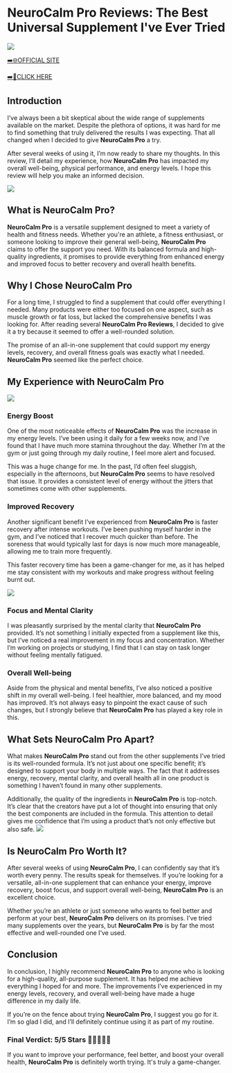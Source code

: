 # NeuroCalm Pro Reviews: The Best Universal Supplement I've Ever Tried

[![](https://static.vecteezy.com/system/resources/thumbnails/019/896/014/small/buy-now-gradient-button-with-cart-symbol-buy-now-illustration-png.png)](https://edetoop.top/lander/sugarpreland-1/neurocalm.html) 

[➡️🌐OFFICIAL SITE](https://edetoop.top/lander/sugarpreland-1/neurocalm.html) 

[➡️🔗CLICK HERE](https://edetoop.top/lander/sugarpreland-1/neurocalm.html) 


## Introduction

I’ve always been a bit skeptical about the wide range of supplements available on the market. Despite the plethora of options, it was hard for me to find something that truly delivered the results I was expecting. That all changed when I decided to give **NeuroCalm Pro** a try.

After several weeks of using it, I’m now ready to share my thoughts. In this review, I’ll detail my experience, how **NeuroCalm Pro** has impacted my overall well-being, physical performance, and energy levels. I hope this review will help you make an informed decision. 

[![](https://wallpapers.com/images/hd/red-order-now-button-udg4jcj4arvn8b0n-2.png)](https://edetoop.top/lander/sugarpreland-1/neurocalm.html)  

## What is NeuroCalm Pro?

**NeuroCalm Pro** is a versatile supplement designed to meet a variety of health and fitness needs. Whether you're an athlete, a fitness enthusiast, or someone looking to improve their general well-being, **NeuroCalm Pro** claims to offer the support you need. With its balanced formula and high-quality ingredients, it promises to provide everything from enhanced energy and improved focus to better recovery and overall health benefits.

## Why I Chose NeuroCalm Pro

For a long time, I struggled to find a supplement that could offer everything I needed. Many products were either too focused on one aspect, such as muscle growth or fat loss, but lacked the comprehensive benefits I was looking for. After reading several **NeuroCalm Pro Reviews**, I decided to give it a try because it seemed to offer a well-rounded solution.

The promise of an all-in-one supplement that could support my energy levels, recovery, and overall fitness goals was exactly what I needed. **NeuroCalm Pro** seemed like the perfect choice.

## My Experience with NeuroCalm Pro

[![](https://static.vecteezy.com/system/resources/thumbnails/019/896/014/small/buy-now-gradient-button-with-cart-symbol-buy-now-illustration-png.png)](https://edetoop.top/lander/sugarpreland-1/neurocalm.html)

### Energy Boost

One of the most noticeable effects of **NeuroCalm Pro** was the increase in my energy levels. I’ve been using it daily for a few weeks now, and I’ve found that I have much more stamina throughout the day. Whether I’m at the gym or just going through my daily routine, I feel more alert and focused.

This was a huge change for me. In the past, I’d often feel sluggish, especially in the afternoons, but **NeuroCalm Pro** seems to have resolved that issue. It provides a consistent level of energy without the jitters that sometimes come with other supplements.

### Improved Recovery

Another significant benefit I’ve experienced from **NeuroCalm Pro** is faster recovery after intense workouts. I’ve been pushing myself harder in the gym, and I’ve noticed that I recover much quicker than before. The soreness that would typically last for days is now much more manageable, allowing me to train more frequently.

This faster recovery time has been a game-changer for me, as it has helped me stay consistent with my workouts and make progress without feeling burnt out.

[![](https://wallpapers.com/images/hd/red-order-now-button-udg4jcj4arvn8b0n-2.png)](https://edetoop.top/lander/sugarpreland-1/neurocalm.html)  

### Focus and Mental Clarity

I was pleasantly surprised by the mental clarity that **NeuroCalm Pro** provided. It’s not something I initially expected from a supplement like this, but I’ve noticed a real improvement in my focus and concentration. Whether I’m working on projects or studying, I find that I can stay on task longer without feeling mentally fatigued.

### Overall Well-being

Aside from the physical and mental benefits, I’ve also noticed a positive shift in my overall well-being. I feel healthier, more balanced, and my mood has improved. It’s not always easy to pinpoint the exact cause of such changes, but I strongly believe that **NeuroCalm Pro** has played a key role in this.

## What Sets NeuroCalm Pro Apart?

What makes **NeuroCalm Pro** stand out from the other supplements I’ve tried is its well-rounded formula. It’s not just about one specific benefit; it’s designed to support your body in multiple ways. The fact that it addresses energy, recovery, mental clarity, and overall health all in one product is something I haven’t found in many other supplements.

Additionally, the quality of the ingredients in **NeuroCalm Pro** is top-notch. It’s clear that the creators have put a lot of thought into ensuring that only the best components are included in the formula. This attention to detail gives me confidence that I’m using a product that’s not only effective but also safe.
[![](https://static.vecteezy.com/system/resources/thumbnails/019/896/014/small/buy-now-gradient-button-with-cart-symbol-buy-now-illustration-png.png)](https://edetoop.top/lander/sugarpreland-1/neurocalm.html)
## Is NeuroCalm Pro Worth It?

After several weeks of using **NeuroCalm Pro**, I can confidently say that it’s worth every penny. The results speak for themselves. If you’re looking for a versatile, all-in-one supplement that can enhance your energy, improve recovery, boost focus, and support overall well-being, **NeuroCalm Pro** is an excellent choice.

Whether you’re an athlete or just someone who wants to feel better and perform at your best, **NeuroCalm Pro** delivers on its promises. I’ve tried many supplements over the years, but **NeuroCalm Pro** is by far the most effective and well-rounded one I’ve used.

## Conclusion

In conclusion, I highly recommend **NeuroCalm Pro** to anyone who is looking for a high-quality, all-purpose supplement. It has helped me achieve everything I hoped for and more. The improvements I’ve experienced in my energy levels, recovery, and overall well-being have made a huge difference in my daily life.

If you’re on the fence about trying **NeuroCalm Pro**, I suggest you go for it. I’m so glad I did, and I’ll definitely continue using it as part of my routine.

### Final Verdict: 5/5 Stars 🌟🌟🌟🌟🌟

If you want to improve your performance, feel better, and boost your overall health, **NeuroCalm Pro** is definitely worth trying. It's truly a game-changer.
